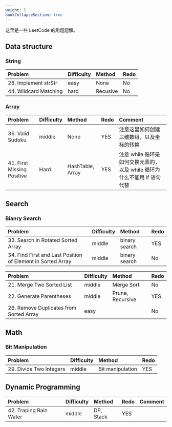```yaml
---
weight: 5
bookCollapseSection: true
---
```


这里是一些 LeetCode 的刷题题解。

## Data structure

### String
| Problem               | Difficulty | Method   | Redo |
| :-------------------- | :--------- | :------- | :--- |
| 28. Implement strStr  | easy       | None     | No   |
| 44. Wildcard Matching | hard       | Recusive | No   |


### Array
| Problem                    | Difficulty | Method           | Redo | Comment                                                                  |
| :------------------------- | :--------- | :--------------- | :--- | :----------------------------------------------------------------------- |
| 36. Valid Sudoku           | middle     | None             | YES  | 注意这里如何创建三维数组，以及坐标的转换                                 |
| 41. First Missing Positive | Hard       | HashTable, Array | YES  | 注意 while 循环是如何交换元素的，以及 while 循环为什么不能用 if 语句代替 |

## Search

### Bianry Search

| Problem                                                     | Difficulty | Method        | Redo |
| :---------------------------------------------------------- | :--------- | :------------ | :--- |
| 33. Search in Rotated Sorted Array                          | middle     | binary search | YES  |
| 34. Find First and Last Position of Element in Sorted Array | middle     | binary search | No   |







| Problem                                 | Difficulty | Method           | Redo |
| :-------------------------------------- | :--------- | :--------------- | :--- |
| 21. Merge Two Sorted List               | middle     | Merge Sort       | No   |
| 22. Generate Parentheses                | middle     | Prune, Recursive | YES  |
| 26. Remove Duplicates from Sorted Array | easy       |                  | No   |

## Math

### Bit Manipulation

| Problem                 | Difficulty | Method           | Redo |
| :---------------------- | :--------- | :--------------- | :--- |
| 29. Divide Two Integers | middle     | Bit manipulation | YES  |


## Dynamic Programming

| Problem                | Difficulty | Method    | Redo | Comment |
| :--------------------- | :--------- | :-------- | :--- | :------ |
| 42. Traping Rain Water | middle     | DP, Stack | YES  |         |
